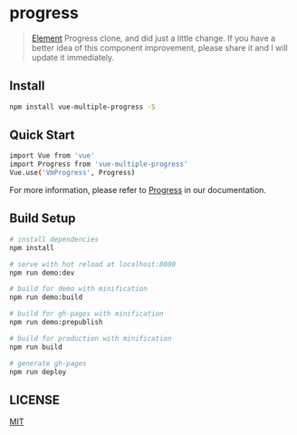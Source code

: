 # progress

> [Element](https://github.com/ElemeFE/element) Progress clone, and did just a little change. If you have a better idea of this component improvement, please share it and I will update it immediately.

## Install

```bash
npm install vue-multiple-progress -S
```

## Quick Start

```bash
import Vue from 'vue'
import Progress from 'vue-multiple-progress'
Vue.use('VmProgress', Progress)
```

For more information, please refer to [Progress](https://vue-multiple.github.io/progress) in our documentation.

## Build Setup

``` bash
# install dependencies
npm install

# serve with hot reload at localhost:8080
npm run demo:dev

# build for demo with minification
npm run demo:build

# build for gh-pages with minification
npm run demo:prepublish

# build for production with minification
npm run build

# generate gh-pages
npm run deploy
```

## LICENSE

[MIT](http://opensource.org/licenses/MIT)
